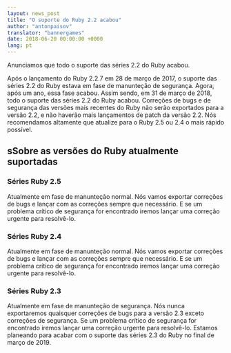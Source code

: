 ```yaml
---
layout: news_post
title: "O suporte do Ruby 2.2 acabou"
author: "antonpaisov"
translator: "bannergames"
date: 2018-06-20 00:00:00 +0000
lang: pt
---
```


Anunciamos que todo o suporte das séries 2.2 do Ruby acabou.

Após o lançamento do Ruby 2.2.7 em 28 de março de 2017,
o suporte das séries 2.2 do Ruby estava em fase de manunteção de segurança.
Agora, após um ano, essa fase acabou.
Assim sendo, em 31 de março de 2018, todo o suporte das séries 2.2 do Ruby acabou.
Correções de bugs e de segurança das versões mais recentes do Ruby não serão exportados 
para a versão 2.2, e não haverão mais lançamentos de patch da versão 2.2.
Nós recomendamos altamente que atualize para o Ruby 2.5 ou 2.4 o mais rápido possível.


## sSobre as versões do Ruby atualmente suportadas

### Séries Ruby 2.5

Atualmente em fase de manunteção normal.
Nós vamos exportar correções de bugs e lançar com as correções sempre que necessário.
E se um problema crítico de segurança for encontrado iremos lançar uma correção urgente para resolvê-lo.

### Séries Ruby 2.4

Atualmente em fase de manunteção normal.
Nós vamos exportar correções de bugs e lançar com as correções sempre que necessário.
E se um problema crítico de segurança for encontrado iremos lançar uma correção urgente para resolvê-lo.

### Séries Ruby 2.3

Atualmente em fase de manunteção de segurança.
Nós nunca exportaremos quaisquer correções de bugs para a versão 2.3 exceto correções de segurança.
Se um problema crítico de segurança for encontrado iremos lançar uma correção urgente para resolvê-lo.
Estamos planeando para acabar com o suporte das séries 2.3 do Ruby no final de março de 2019.

